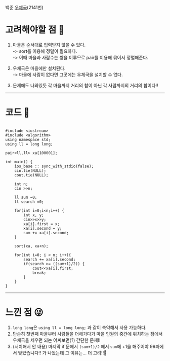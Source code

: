 백준 [우체국](https://www.acmicpc.net/problem/2141)(2141번)

# 고려해야할 점 🤔
1. 마을은 순서대로 입력받지 않을 수 있다.    
    -> sort를 이용해 정렬이 필요하다.  
    -> 이때 마을과 사람수는 쌍을 이루므로 pair를 이용해 묶어서 정렬해준다.
    
2.  우체국은 마을에만 설치된다.   
    -> 마을에 사람이 없다면 그곳에는 우체국을 설치할 수 없다.
    
3. 문제에도 나와있듯 각 마을까지 거리의 합이 아닌 각 사람까지의 거리의 합이다!!   

---

# 코드 🤪

```

#include <iostream>
#include <algorithm>
using namespace std;
using ll = long long;

pair<ll,ll> xa[100001];

int main() {
    ios_base :: sync_with_stdio(false);
    cin.tie(NULL);
    cout.tie(NULL);
    
    int n;
    cin >>n;
    
    ll sum =0;
    ll search =0;
    
    for(int i=0;i<n;i++) {
        int x, y;
        cin>>x>>y;
        xa[i].first = x;
        xa[i].second = y;
        sum += xa[i].second;
    }
    
    sort(xa, xa+n);
    
    for(int i=0; i < n; i++){
        search += xa[i].second;
        if(search >= ((sum+1)/2)) {
            cout<<xa[i].first;
            break;
        }
    }
}

```
---

# 느낀 점 😜
1. `long long`은 `using ll = long long;` 과 같이 축약해서 사용 가능하다.
2. 단순히 첫번째 마을부터 사람들을 더해가다가 마을 인원의 중간에 위치하는 점에서 우체국을 세우면 되는 어찌보면(?) 간단한 문제!!
3. (서치해서 안 내용) 마지막 if 문에서 `(sum+1)/2` 에서 `sum`에 +1을 해주어야 99퍼에서 맞았습니다!! 가 나왔는데 그 이유는... 더 고려!!🤣

